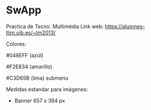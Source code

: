 # SwApp
Practica de Tecno. Multimédia
Link web: https://alumnes-ltim.uib.es/~tm2013/

Colores:

#048EFF (azúl)

#F2E834 (amarillo)

#C3D65B (lima) submenu

Medidas estandar para imágenes:
- Banner 657 x 394 px
